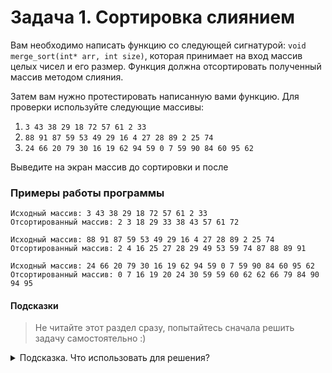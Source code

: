 # Задача 1. Сортировка слиянием
Вам необходимо написать функцию со следующей сигнатурой: `void merge_sort(int* arr, int size)`, которая принимает на вход массив целых чисел и его размер. Функция должна отсортировать полученный массив методом слияния.

Затем вам нужно протестировать написанную вами функцию. Для проверки используйте следующие массивы:
1. `3 43 38 29 18 72 57 61 2 33`
2. `88 91 87 59 53 49 29 16 4 27 28 89 2 25 74`
3. `24 66 20 79 30 16 19 62 94 59 0 7 59 90 84 60 95 62`

Выведите на экран массив до сортировки и после

### Примеры работы программы

```
Исходный массив: 3 43 38 29 18 72 57 61 2 33
Отсортированный массив: 2 3 18 29 33 38 43 57 61 72
```

```
Исходный массив: 88 91 87 59 53 49 29 16 4 27 28 89 2 25 74
Отсортированный массив: 2 4 16 25 27 28 29 49 53 59 74 87 88 89 91
```

```
Исходный массив: 24 66 20 79 30 16 19 62 94 59 0 7 59 90 84 60 95 62
Отсортированный массив: 0 7 16 19 20 24 30 59 59 60 62 62 66 79 84 90 94 95
```

#### Подсказки

> Не читайте этот раздел сразу, попытайтесь сначала решить задачу самостоятельно :)

<details>

<summary>Подсказка. Что использовать для решения?</summary>

Алгоритм сортировки слиянием подробно описан в лекции

</details>